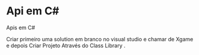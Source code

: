 # Api em C#
Apis em C#

Criar primeiro uma solution em branco no visual studio e chamar de Xgame e depois Criar Projeto Através do Class Library  .




